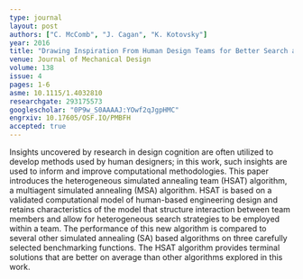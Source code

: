 ```yaml
---
type: journal
layout: post
authors: ["C. McComb", "J. Cagan", "K. Kotovsky"]
year: 2016
title: "Drawing Inspiration From Human Design Teams for Better Search and Optimization: The Heterogeneous Simulated Annealing Teams Algorithm"
venue: Journal of Mechanical Design
volume: 138
issue: 4
pages: 1-6
asme: 10.1115/1.4032810
researchgate: 293175573
googlescholar: "0P9w_S0AAAAJ:YOwf2qJgpHMC"
engrxiv: 10.17605/OSF.IO/PMBFH
accepted: true
---
```

Insights uncovered by research in design cognition are often utilized to develop methods used by human designers; in this work, such insights are used to inform and improve computational methodologies. This paper introduces the heterogeneous simulated annealing team (HSAT) algorithm, a multiagent simulated annealing (MSA) algorithm. HSAT is based on a validated computational model of human-based engineering design and retains characteristics of the model that structure interaction between team members and allow for heterogeneous search strategies to be employed within a team. The performance of this new algorithm is compared to several other simulated annealing (SA) based algorithms on three carefully selected benchmarking functions. The HSAT algorithm provides terminal solutions that are better on average than other algorithms explored in this work.
